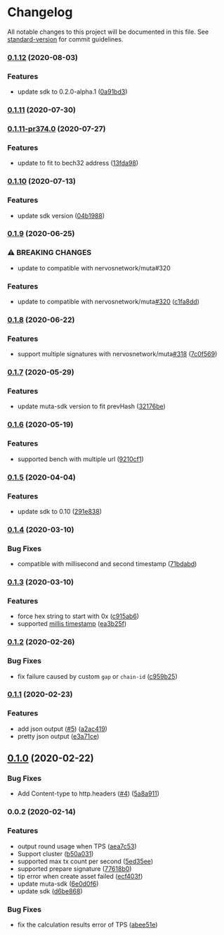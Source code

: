 # Changelog

All notable changes to this project will be documented in this file. See [standard-version](https://github.com/conventional-changelog/standard-version) for commit guidelines.

### [0.1.12](https://github.com/nervosnetwork/muta-benchmark/compare/v0.1.11...v0.1.12) (2020-08-03)


### Features

* update sdk to 0.2.0-alpha.1 ([0a91bd3](https://github.com/nervosnetwork/muta-benchmark/commit/0a91bd3875100b09c9c071d86854d7d2cad494d0))

### [0.1.11](https://github.com/nervosnetwork/muta-benchmark/compare/v0.1.11-pr374.0...v0.1.11) (2020-07-30)

### [0.1.11-pr374.0](https://github.com/nervosnetwork/muta-benchmark/compare/v0.1.10...v0.1.11-pr374.0) (2020-07-27)


### Features

* update to fit to bech32 address ([13fda98](https://github.com/nervosnetwork/muta-benchmark/commit/13fda98d62485a5c34a6042d583c262ad4f3b62c))

### [0.1.10](https://github.com/nervosnetwork/muta-benchmark/compare/v0.1.9...v0.1.10) (2020-07-13)


### Features

* update sdk version ([04b1988](https://github.com/nervosnetwork/muta-benchmark/commit/04b1988721766c1f971e0ac8cda00fbc0be36e09))

### [0.1.9](https://github.com/nervosnetwork/muta-benchmark/compare/v0.1.8...v0.1.9) (2020-06-25)


### ⚠ BREAKING CHANGES

* update to compatible with nervosnetwork/muta#320

### Features

* update to compatible with nervosnetwork/muta[#320](https://github.com/nervosnetwork/muta-benchmark/issues/320) ([c1fa8dd](https://github.com/nervosnetwork/muta-benchmark/commit/c1fa8ddf3d22da49cdb6a959586b9eab85b7efb7))

### [0.1.8](https://github.com/nervosnetwork/muta-benchmark/compare/v0.1.7...v0.1.8) (2020-06-22)


### Features

* support multiple signatures with  nervosnetwork/muta[#318](https://github.com/nervosnetwork/muta-benchmark/issues/318) ([7c0f569](https://github.com/nervosnetwork/muta-benchmark/commit/7c0f569a345028ade1a5f73a8b570f3e485a9f11))

### [0.1.7](https://github.com/homura/muta-benchmark/compare/v0.1.6...v0.1.7) (2020-05-29)


### Features

* update muta-sdk version to fit prevHash ([32176be](https://github.com/homura/muta-benchmark/commit/32176bea2703243b64e8cf95804cd52dac4cbabe))

### [0.1.6](https://github.com/homura/muta-benchmark/compare/v0.1.5...v0.1.6) (2020-05-19)


### Features

* supported bench with multiple url ([9210cf1](https://github.com/homura/muta-benchmark/commit/9210cf15909bd4b989978b9960b3bc9c4d0e33a6))

### [0.1.5](https://github.com/homura/muta-benchmark/compare/v0.1.4...v0.1.5) (2020-04-04)


### Features

* update sdk to 0.10 ([291e838](https://github.com/homura/muta-benchmark/commit/291e8380d880b2d94eba355373ef51c277a8c5cd))

### [0.1.4](https://github.com/homura/muta-benchmark/compare/v0.1.3...v0.1.4) (2020-03-10)


### Bug Fixes

* compatible with millisecond and second timestamp ([71bdabd](https://github.com/homura/muta-benchmark/commit/71bdabd33fdd9ad653a1b1c2132b3c1e0ad6b1d0))

### [0.1.3](https://github.com/homura/muta-benchmark/compare/v0.1.2...v0.1.3) (2020-03-10)


### Features

* force hex string to start with 0x ([c915ab6](https://github.com/homura/muta-benchmark/commit/c915ab6e5aadee9653eea81e05c97e92c461d4fa))
* supported [millis timestamp](https://github.com/nervosnetwork/muta/pull/216) ([ea3b25f](https://github.com/homura/muta-benchmark/commit/ea3b25f655cc00779d097a7e53bacc52b4e52724))

### [0.1.2](https://github.com/homura/muta-benchmark/compare/v0.1.1...v0.1.2) (2020-02-26)


### Bug Fixes

* fix failure caused by custom `gap` or `chain-id` ([c959b25](https://github.com/homura/muta-benchmark/commit/c959b254ed58555daf2e1d5ddfbc9b7fd9bccafe))

### [0.1.1](https://github.com/homura/muta-benchmark/compare/v0.1.0...v0.1.1) (2020-02-23)


### Features

* add json output ([#5](https://github.com/homura/muta-benchmark/issues/5)) ([a2ac419](https://github.com/homura/muta-benchmark/commit/a2ac4190a55d703af8f4535f6e3c6bc4ede4958c))
* pretty json output ([e3a71ce](https://github.com/homura/muta-benchmark/commit/e3a71ceaf3cf03babe42e7983a61deed23c776c8))

## [0.1.0](https://github.com/homura/muta-benchmark/compare/v0.0.2...v0.1.0) (2020-02-22)


### Bug Fixes

* Add Content-type to http.headers ([#4](https://github.com/homura/muta-benchmark/issues/4)) ([5a8a911](https://github.com/homura/muta-benchmark/commit/5a8a9118bc45554464a21cfc651789150faf63bc))

### 0.0.2 (2020-02-14)


### Features

* output round usage when TPS ([aea7c53](https://github.com/homura/muta-benchmark/commit/aea7c53f677ddc4ed2356e8edda56d614d13e0e1))
* Support cluster ([b50a031](https://github.com/homura/muta-benchmark/commit/b50a03109fd1f3d1e7a71ddf454c1752f3f483cd))
* supported max tx count per second ([5ed35ee](https://github.com/homura/muta-benchmark/commit/5ed35eed64308311a171540194504f7cf702f6df))
* supported prepare signature ([77618b0](https://github.com/homura/muta-benchmark/commit/77618b005d4c34ee5311c37d28648f856ebf3f04))
* tip error when create asset failed ([ecf403f](https://github.com/homura/muta-benchmark/commit/ecf403f97ea85a9b57eeb69d33441d26be4c3141))
* update muta-sdk ([6e0d0f6](https://github.com/homura/muta-benchmark/commit/6e0d0f6d06844879a82d2255e4b972193ce3029d))
* update sdk ([d6be868](https://github.com/homura/muta-benchmark/commit/d6be868549072508c5999f1c958ae4c220a7c7e0))


### Bug Fixes

* fix the calculation results error of TPS ([abee51e](https://github.com/homura/muta-benchmark/commit/abee51e6b939aebaa015def95ce40e909d768250))
